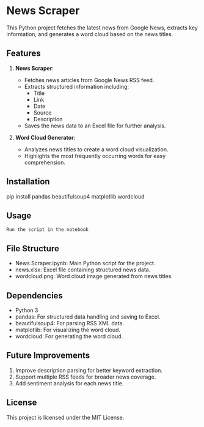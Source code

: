 # News Scraper

This Python project fetches the latest news from Google News, extracts key information, and generates a word cloud based on the news titles.

## Features
1. **News Scraper**:
   - Fetches news articles from Google News RSS feed.
   - Extracts structured information including:
     - Title
     - Link
     - Date
     - Source
     - Description
   - Saves the news data to an Excel file for further analysis.

2. **Word Cloud Generator**:
   - Analyzes news titles to create a word cloud visualization.
   - Highlights the most frequently occurring words for easy comprehension.

## Installation

pip install pandas beautifulsoup4 matplotlib wordcloud



## Usage

	Run the script in the notebook


## File Structure

- News Scraper.ipynb: Main Python script for the project.
- news.xlsx: Excel file containing structured news data.
- wordcloud.png: Word cloud image generated from news titles.

## Dependencies

- Python 3
- pandas: For structured data handling and saving to Excel.
- beautifulsoup4: For parsing RSS XML data.
- matplotlib: For visualizing the word cloud.
- wordcloud: For generating the word cloud.


## Future Improvements

1. Improve description parsing for better keyword extraction.
2. Support multiple RSS feeds for broader news coverage.
3. Add sentiment analysis for each news title.

## License

This project is licensed under the MIT License.
